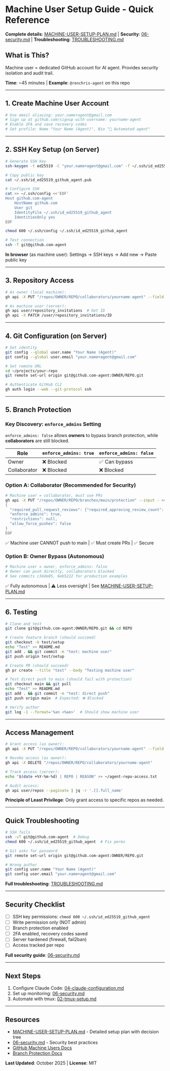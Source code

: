 # Machine User Setup Guide - Quick Reference

**Complete details**: [MACHINE-USER-SETUP-PLAN.md](MACHINE-USER-SETUP-PLAN.md) | **Security**: [06-security.md](06-security.md) | **Troubleshooting**: [TROUBLESHOOTING.md](TROUBLESHOOTING.md)

## What is This?

Machine user = dedicated GitHub account for AI agent. Provides security isolation and audit trail.

**Time**: ~45 minutes | **Example**: `@renchris-agent` on this repo

---

## 1. Create Machine User Account

```bash
# Use email aliasing: your.name+agent@gmail.com
# Sign up at github.com/signup with username: yourname-agent
# Enable 2FA and save recovery codes
# Set profile: Name "Your Name (Agent)", Bio "🤖 Automated agent"
```

---

## 2. SSH Key Setup (on Server)

```bash
# Generate SSH key
ssh-keygen -t ed25519 -C "your.name+agent@gmail.com" -f ~/.ssh/id_ed25519_github_agent

# Copy public key
cat ~/.ssh/id_ed25519_github_agent.pub

# Configure SSH
cat >> ~/.ssh/config <<'EOF'
Host github.com-agent
    HostName github.com
    User git
    IdentityFile ~/.ssh/id_ed25519_github_agent
    IdentitiesOnly yes
EOF

chmod 600 ~/.ssh/config ~/.ssh/id_ed25519_github_agent

# Test connection
ssh -T git@github.com-agent
```

**In browser** (as machine user): Settings → SSH keys → Add new → Paste public key

---

## 3. Repository Access

```bash
# As owner (local machine):
gh api -X PUT "/repos/OWNER/REPO/collaborators/yourname-agent" --field permission=push

# As machine user (server):
gh api user/repository_invitations  # Get ID
gh api -X PATCH /user/repository_invitations/ID
```

---

## 4. Git Configuration (on Server)

```bash
# Set identity
git config --global user.name "Your Name (Agent)"
git config --global user.email "your.name+agent@gmail.com"

# Set remote URL
cd ~/projects/your-repo
git remote set-url origin git@github.com-agent:OWNER/REPO.git

# Authenticate GitHub CLI
gh auth login --web --git-protocol ssh
```

---

## 5. Branch Protection

### Key Discovery: `enforce_admins` Setting

`enforce_admins: false` allows **owners** to bypass branch protection, while **collaborators** are still blocked.

| Role | `enforce_admins: true` | `enforce_admins: false` |
|------|------------------------|-------------------------|
| Owner | ❌ Blocked | ✅ Can bypass |
| Collaborator | ❌ Blocked | ❌ Blocked |

### Option A: Collaborator (Recommended for Security)

```bash
# Machine user = collaborator, must use PRs
gh api -X PUT "/repos/OWNER/REPO/branches/main/protection" --input - <<'EOF'
{
  "required_pull_request_reviews": {"required_approving_review_count": 1},
  "enforce_admins": true,
  "restrictions": null,
  "allow_force_pushes": false
}
EOF
```
✅ Machine user CANNOT push to main | ✅ Must create PRs | ✅ Secure

### Option B: Owner Bypass (Autonomous)

```bash
# Machine user = owner, enforce_admins: false
# Owner can push directly, collaborators blocked
# See commits c34de05, 6eb5222 for production examples
```
✅ Fully autonomous | ⚠️ Less oversight | See [MACHINE-USER-SETUP-PLAN.md](MACHINE-USER-SETUP-PLAN.md)

---

## 6. Testing

```bash
# Clone and test
git clone git@github.com-agent:OWNER/REPO.git && cd REPO

# Create feature branch (should succeed)
git checkout -b test/setup
echo "Test" >> README.md
git add . && git commit -m "test: machine user"
git push origin test/setup

# Create PR (should succeed)
gh pr create --title "test" --body "Testing machine user"

# Test direct push to main (should fail with protection)
git checkout main && git pull
echo "Test" >> README.md
git add . && git commit -m "test: direct push"
git push origin main  # Expected: ❌ Blocked

# Verify author
git log -1 --format='%an <%ae>'  # Should show machine user
```

---

## Access Management

```bash
# Grant access (as owner):
gh api -X PUT "/repos/OWNER/REPO/collaborators/yourname-agent" --field permission=push

# Revoke access (as owner):
gh api -X DELETE "/repos/OWNER/REPO/collaborators/yourname-agent"

# Track access (server):
echo "$(date +%Y-%m-%d) | REPO | REASON" >> ~/agent-repo-access.txt

# Audit access:
gh api user/repos --paginate | jq -r '.[].full_name'
```

**Principle of Least Privilege**: Only grant access to specific repos as needed.

---

## Quick Troubleshooting

```bash
# SSH fails
ssh -vT git@github.com-agent  # Debug
chmod 600 ~/.ssh/id_ed25519_github_agent  # Fix perms

# Git asks for password
git remote set-url origin git@github.com-agent:OWNER/REPO.git

# Wrong author
git config user.name "Your Name (Agent)"
git config user.email "your.name+agent@gmail.com"
```

**Full troubleshooting**: [TROUBLESHOOTING.md](TROUBLESHOOTING.md)

---

## Security Checklist

- [ ] SSH key permissions: `chmod 600 ~/.ssh/id_ed25519_github_agent`
- [ ] Write permission only (NOT admin)
- [ ] Branch protection enabled
- [ ] 2FA enabled, recovery codes saved
- [ ] Server hardened (firewall, fail2ban)
- [ ] Access tracked per repo

**Full security guide**: [06-security.md](06-security.md)

---

## Next Steps

1. Configure Claude Code: [04-claude-configuration.md](04-claude-configuration.md)
2. Set up monitoring: [06-security.md](06-security.md)
3. Automate with tmux: [02-tmux-setup.md](02-tmux-setup.md)

---

## Resources

- [MACHINE-USER-SETUP-PLAN.md](MACHINE-USER-SETUP-PLAN.md) - Detailed setup plan with decision tree
- [06-security.md](06-security.md) - Security best practices
- [GitHub Machine Users Docs](https://docs.github.com/en/developers/overview/managing-deploy-keys#machine-users)
- [Branch Protection Docs](https://docs.github.com/en/repositories/configuring-branches-and-merges-in-your-repository/managing-protected-branches)

**Last Updated**: October 2025 | **License**: MIT

